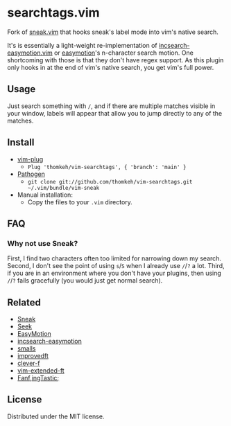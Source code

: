 searchtags.vim
==============

Fork of [sneak.vim](http://github.com/justinmk/vim-sneak)
that hooks sneak's label mode into vim's native search.

It's is essentially a light-weight re-implementation of
[incsearch-easymotion.vim](https://github.com/haya14busa/incsearch-easymotion.vim)
or [easymotion](https://github.com/easymotion/vim-easymotion)'s n-character search motion.
One shortcoming with those is that they don't have regex support.
As this plugin only hooks in at the end of vim's native search, you get vim's full power.

Usage
-----

Just search something with `/`, and if there are multiple matches visible in your window,
labels will appear that allow you to jump directly to any of the matches.

Install
-------

- [vim-plug](https://github.com/junegunn/vim-plug)
  - `Plug 'thomkeh/vim-searchtags', { 'branch': 'main' }`
- [Pathogen](https://github.com/tpope/vim-pathogen)
  - `git clone git://github.com/thomkeh/vim-searchtags.git ~/.vim/bundle/vim-sneak`
- Manual installation:
  - Copy the files to your `.vim` directory.

FAQ
---

### Why not use Sneak?

First, I find two characters often too limited for narrowing down my search.
Second, I don't see the point of using `s`/`S` when I already use `/`/`?` a lot.
Third, if you are in an environment where you don't have your plugins,
then using `/`/`?` fails gracefully (you would just get normal search).

Related
-------

* [Sneak](http://github.com/justinmk/vim-sneak)
* [Seek](https://github.com/goldfeld/vim-seek)
* [EasyMotion](https://github.com/Lokaltog/vim-easymotion)
* [incsearch-easymotion](https://github.com/haya14busa/incsearch-easymotion.vim)
* [smalls](https://github.com/t9md/vim-smalls)
* [improvedft](https://github.com/chrisbra/improvedft)
* [clever-f](https://github.com/rhysd/clever-f.vim)
* [vim-extended-ft](https://github.com/svermeulen/vim-extended-ft)
* [Fanf,ingTastic;](https://github.com/dahu/vim-fanfingtastic)

License
-------

Distributed under the MIT license.
